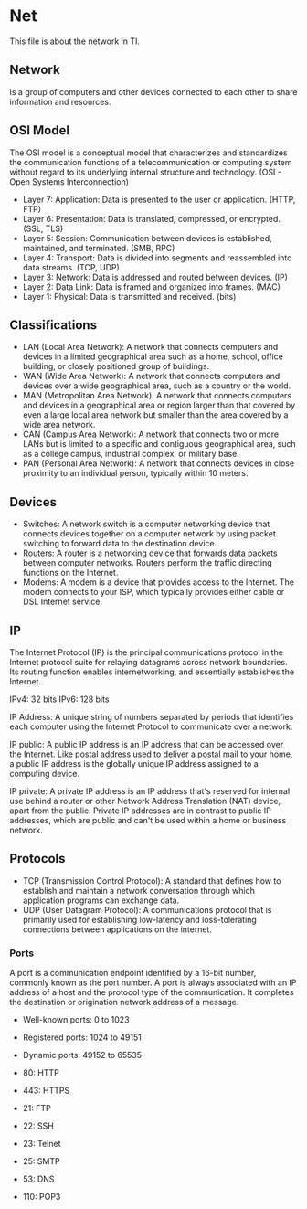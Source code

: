# Net

This file is about the network in TI.

## Network
Is a group of computers and other devices connected to each other to share information and resources.

## OSI Model
The OSI model is a conceptual model that characterizes and standardizes the communication functions of a telecommunication or computing system without regard to its underlying internal structure and technology. (OSI - Open Systems Interconnection)

- Layer 7: Application: Data is presented to the user or application. (HTTP, FTP)
- Layer 6: Presentation: Data is translated, compressed, or encrypted. (SSL, TLS)
- Layer 5: Session: Communication between devices is established, maintained, and terminated. (SMB, RPC)
- Layer 4: Transport: Data is divided into segments and reassembled into data streams. (TCP, UDP)
- Layer 3: Network: Data is addressed and routed between devices. (IP)
- Layer 2: Data Link: Data is framed and organized into frames. (MAC)
- Layer 1: Physical: Data is transmitted and received. (bits)

## Classifications
- LAN (Local Area Network): A network that connects computers and devices in a limited geographical area such as a home, school, office building, or closely positioned group of buildings.
- WAN (Wide Area Network): A network that connects computers and devices over a wide geographical area, such as a country or the world.
- MAN (Metropolitan Area Network): A network that connects computers and devices in a geographical area or region larger than that covered by even a large local area network but smaller than the area covered by a wide area network.
- CAN (Campus Area Network): A network that connects two or more LANs but is limited to a specific and contiguous geographical area, such as a college campus, industrial complex, or military base.
- PAN (Personal Area Network): A network that connects devices in close proximity to an individual person, typically within 10 meters.

## Devices
- Switches: A network switch is a computer networking device that connects devices together on a computer network by using packet switching to forward data to the destination device.
- Routers: A router is a networking device that forwards data packets between computer networks. Routers perform the traffic directing functions on the Internet.
- Modems: A modem is a device that provides access to the Internet. The modem connects to your ISP, which typically provides either cable or DSL Internet service.

## IP
The Internet Protocol (IP) is the principal communications protocol in the Internet protocol suite for relaying datagrams across network boundaries. Its routing function enables internetworking, and essentially establishes the Internet.

IPv4: 32 bits
IPv6: 128 bits

IP Address: A unique string of numbers separated by periods that identifies each computer using the Internet Protocol to communicate over a network.

IP public: A public IP address is an IP address that can be accessed over the Internet. Like postal address used to deliver a postal mail to your home, a public IP address is the globally unique IP address assigned to a computing device.

IP private: A private IP address is an IP address that's reserved for internal use behind a router or other Network Address Translation (NAT) device, apart from the public. Private IP addresses are in contrast to public IP addresses, which are public and can't be used within a home or business network.

## Protocols
- TCP (Transmission Control Protocol): A standard that defines how to establish and maintain a network conversation through which application programs can exchange data.
- UDP (User Datagram Protocol): A communications protocol that is primarily used for establishing low-latency and loss-tolerating connections between applications on the internet.

### Ports
A port is a communication endpoint identified by a 16-bit number, commonly known as the port number. A port is always associated with an IP address of a host and the protocol type of the communication. It completes the destination or origination network address of a message.

- Well-known ports: 0 to 1023
- Registered ports: 1024 to 49151
- Dynamic ports: 49152 to 65535

- 80: HTTP
- 443: HTTPS
- 21: FTP
- 22: SSH
- 23: Telnet
- 25: SMTP
- 53: DNS
- 110: POP3

